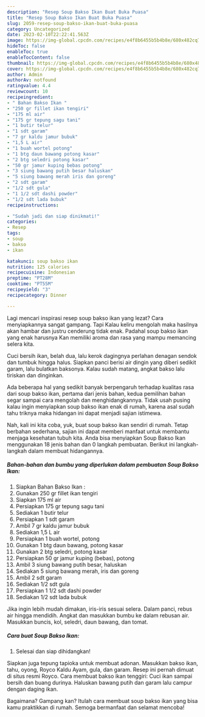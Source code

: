 ```yaml
---
description: "Resep Soup Bakso Ikan Buat Buka Puasa"
title: "Resep Soup Bakso Ikan Buat Buka Puasa"
slug: 2059-resep-soup-bakso-ikan-buat-buka-puasa
category: Uncategorized
date: 2023-02-10T22:22:41.563Z
image: https://img-global.cpcdn.com/recipes/e4f8b6455b5b4b8e/680x482cq70/soup-bakso-ikan-foto-resep-utama.jpg
hideToc: false
enableToc: true
enableTocContent: false
thumbnail: https://img-global.cpcdn.com/recipes/e4f8b6455b5b4b8e/680x482cq70/soup-bakso-ikan-foto-resep-utama.jpg
cover: https://img-global.cpcdn.com/recipes/e4f8b6455b5b4b8e/680x482cq70/soup-bakso-ikan-foto-resep-utama.jpg
author: Admin
authorAv: notfound
ratingvalue: 4.4
reviewcount: 10
recipeingredient:
- " Bahan Bakso Ikan "
- "250 gr fillet ikan tengiri"
- "175 ml air"
- "175 gr tepung sagu tani"
- "1 butir telur"
- "1 sdt garam"
- "7 gr kaldu jamur bubuk"
- "1,5 L air"
- "1 buah wortel potong"
- "1 btg daun bawang potong kasar"
- "2 btg seledri potong kasar"
- "50 gr jamur kuping bebas potong"
- "3 siung bawang putih besar haluskan"
- "5 siung bawang merah iris dan goreng"
- "2 sdt garam"
- "1/2 sdt gula"
- "1 1/2 sdt dashi powder"
- "1/2 sdt lada bubuk"
recipeinstructions:

- "Sudah jadi dan siap dinikmati!"
categories:
- Resep
tags:
- soup
- bakso
- ikan

katakunci: soup bakso ikan 
nutrition: 125 calories
recipecuisine: Indonesian
preptime: "PT28M"
cooktime: "PT55M"
recipeyield: "3"
recipecategory: Dinner

---
```



Lagi mencari inspirasi resep soup bakso ikan yang lezat? Cara menyiapkannya sangat gampang. Tapi Kalau keliru mengolah maka hasilnya akan hambar dan justru cenderung tidak enak. Padahal soup bakso ikan yang enak harusnya Kan memiliki aroma dan rasa yang mampu memancing selera kita.


Cuci bersih ikan, belah dua, lalu kerok dagingnya perlahan denagan sendok dan tumbuk hingga halus. Siapkan panci berisi air dingin yang diberi sedikit garam, lalu bulatkan baksonya. Kalau sudah matang, angkat bakso lalu tiriskan dan dinginkan.

Ada beberapa hal yang sedikit banyak berpengaruh terhadap kualitas rasa dari soup bakso ikan, pertama dari jenis bahan, kedua pemilihan bahan segar sampai cara mengolah dan menghidangkannya. Tidak usah pusing kalau ingin menyiapkan soup bakso ikan enak di rumah, karena asal sudah tahu triknya maka hidangan ini dapat menjadi sajian istimewa.


Nah, kali ini kita coba, yuk, buat soup bakso ikan sendiri di rumah. Tetap berbahan sederhana, sajian ini dapat memberi manfaat untuk membantu menjaga kesehatan tubuh kita. Anda bisa menyiapkan Soup Bakso Ikan menggunakan 18 jenis bahan dan 0 langkah pembuatan. Berikut ini langkah-langkah dalam membuat hidangannya.

<!--inarticleads1-->

##### Bahan-bahan dan bumbu yang diperlukan dalam pembuatan Soup Bakso Ikan:

1. Siapkan  Bahan Bakso Ikan :
1. Gunakan 250 gr fillet ikan tengiri
1. Siapkan 175 ml air
1. Persiapkan 175 gr tepung sagu tani
1. Sediakan 1 butir telur
1. Persiapkan 1 sdt garam
1. Ambil 7 gr kaldu jamur bubuk
1. Sediakan 1,5 L air
1. Persiapkan 1 buah wortel, potong
1. Gunakan 1 btg daun bawang, potong kasar
1. Gunakan 2 btg seledri, potong kasar
1. Persiapkan 50 gr jamur kuping (bebas), potong
1. Ambil 3 siung bawang putih besar, haluskan
1. Sediakan 5 siung bawang merah, iris dan goreng
1. Ambil 2 sdt garam
1. Sediakan 1/2 sdt gula
1. Persiapkan 1 1/2 sdt dashi powder
1. Sediakan 1/2 sdt lada bubuk


Jika ingin lebih mudah dimakan, iris-iris sesuai selera. Dalam panci, rebus air hingga mendidih. Angkat dan masukkan bumbu ke dalam rebusan air. Masukkan buncis, kol, seledri, daun bawang, dan tomat. 

<!--inarticleads2-->

##### Cara buat Soup Bakso Ikan:


1. Selesai dan siap dihidangkan!

Siapkan juga tepung tapioka untuk membuat adonan. Masukkan bakso ikan, tahu, oyong, Royco Kaldu Ayam, gula, dan garam. Resep ini pernah dimuat di situs resmi Royco. Cara membuat bakso ikan tenggiri: Cuci ikan sampai bersih dan buang durinya. Haluskan bawang putih dan garam lalu campur dengan daging ikan. 

Bagaimana? Gampang kan? Itulah cara membuat soup bakso ikan yang bisa kamu praktikkan di rumah. Semoga bermanfaat dan selamat mencoba!
